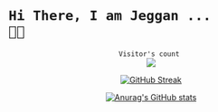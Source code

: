 # <code>Hi There, I am Jeggan ... 👋👋</code>
<div align="center" >

<p align="center"> 
  <code>Visitor's count </code><br>
  <img src="https://profile-counter.glitch.me/Jegan-Kunniya/count.svg" />
</p>

 [![GitHub Streak](https://github-readme-streak-stats.herokuapp.com?user=Jegan-Kunniya&theme=github-light&hide_border=true&border_radius=4.3)]()

 [![Anurag's GitHub stats](https://github-readme-stats.vercel.app/api?username=Jegan-Kunniya)]()

</div>